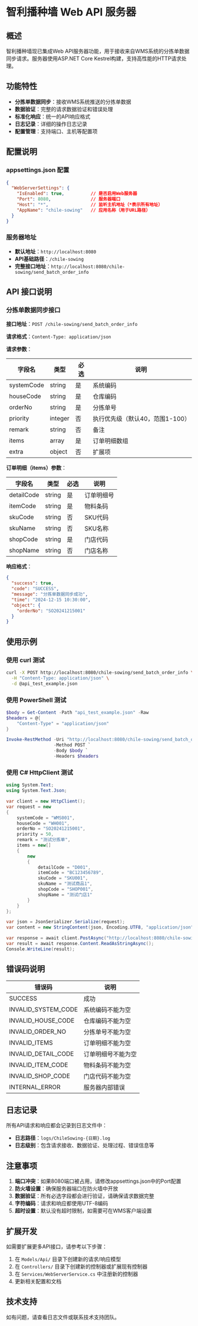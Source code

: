 # 智利播种墙 Web API 服务器

## 概述

智利播种墙现已集成Web API服务器功能，用于接收来自WMS系统的分拣单数据同步请求。服务器使用ASP.NET Core Kestrel构建，支持高性能的HTTP请求处理。

## 功能特性

- **分拣单数据同步**：接收WMS系统推送的分拣单数据
- **数据验证**：完整的请求数据验证和错误处理
- **标准化响应**：统一的API响应格式
- **日志记录**：详细的操作日志记录
- **配置管理**：支持端口、主机等配置项

## 配置说明

### appsettings.json 配置

```json
{
  "WebServerSettings": {
    "IsEnabled": true,          // 是否启用Web服务器
    "Port": 8080,               // 服务器端口
    "Host": "*",                // 监听主机地址（*表示所有地址）
    "AppName": "chile-sowing"   // 应用名称（用于URL路径）
  }
}
```

### 服务器地址

- **默认地址**：`http://localhost:8080`
- **API基础路径**：`/chile-sowing`
- **完整接口地址**：`http://localhost:8080/chile-sowing/send_batch_order_info`

## API 接口说明

### 分拣单数据同步接口

**接口地址**：`POST /chile-sowing/send_batch_order_info`

**请求格式**：`Content-Type: application/json`

**请求参数**：

| 字段名 | 类型 | 必选 | 说明 |
|--------|------|------|------|
| systemCode | string | 是 | 系统编码 |
| houseCode | string | 是 | 仓库编码 |
| orderNo | string | 是 | 分拣单号 |
| priority | integer | 否 | 执行优先级（默认40，范围1-100） |
| remark | string | 否 | 备注 |
| items | array | 是 | 订单明细数组 |
| extra | object | 否 | 扩展项 |

**订单明细（items）参数**：

| 字段名 | 类型 | 必选 | 说明 |
|--------|------|------|------|
| detailCode | string | 是 | 订单明细号 |
| itemCode | string | 是 | 物料条码 |
| skuCode | string | 否 | SKU代码 |
| skuName | string | 否 | SKU名称 |
| shopCode | string | 是 | 门店代码 |
| shopName | string | 否 | 门店名称 |

**响应格式**：

```json
{
  "success": true,
  "code": "SUCCESS",
  "message": "分拣单数据同步成功",
  "time": "2024-12-15 10:30:00",
  "object": {
    "orderNo": "SO20241215001"
  }
}
```

## 使用示例

### 使用 curl 测试

```bash
curl -X POST http://localhost:8080/chile-sowing/send_batch_order_info \
  -H "Content-Type: application/json" \
  -d @api_test_example.json
```

### 使用 PowerShell 测试

```powershell
$body = Get-Content -Path "api_test_example.json" -Raw
$headers = @{
    "Content-Type" = "application/json"
}

Invoke-RestMethod -Uri "http://localhost:8080/chile-sowing/send_batch_order_info" `
                  -Method POST `
                  -Body $body `
                  -Headers $headers
```

### 使用 C# HttpClient 测试

```csharp
using System.Text;
using System.Text.Json;

var client = new HttpClient();
var request = new
{
    systemCode = "WMS001",
    houseCode = "WH001",
    orderNo = "SO20241215001",
    priority = 50,
    remark = "测试分拣单",
    items = new[]
    {
        new
        {
            detailCode = "D001",
            itemCode = "BC123456789",
            skuCode = "SKU001",
            skuName = "测试商品1",
            shopCode = "SHOP001",
            shopName = "测试门店1"
        }
    }
};

var json = JsonSerializer.Serialize(request);
var content = new StringContent(json, Encoding.UTF8, "application/json");

var response = await client.PostAsync("http://localhost:8080/chile-sowing/send_batch_order_info", content);
var result = await response.Content.ReadAsStringAsync();
Console.WriteLine(result);
```

## 错误码说明

| 错误码 | 说明 |
|--------|------|
| SUCCESS | 成功 |
| INVALID_SYSTEM_CODE | 系统编码不能为空 |
| INVALID_HOUSE_CODE | 仓库编码不能为空 |
| INVALID_ORDER_NO | 分拣单号不能为空 |
| INVALID_ITEMS | 订单明细不能为空 |
| INVALID_DETAIL_CODE | 订单明细号不能为空 |
| INVALID_ITEM_CODE | 物料条码不能为空 |
| INVALID_SHOP_CODE | 门店代码不能为空 |
| INTERNAL_ERROR | 服务器内部错误 |

## 日志记录

所有API请求和响应都会记录到日志文件中：

- **日志路径**：`logs/ChileSowing-{日期}.log`
- **日志级别**：包含请求接收、数据验证、处理过程、错误信息等

## 注意事项

1. **端口冲突**：如果8080端口被占用，请修改appsettings.json中的Port配置
2. **防火墙设置**：确保服务器端口在防火墙中开放
3. **数据验证**：所有必选字段都会进行验证，请确保请求数据完整
4. **字符编码**：请求和响应都使用UTF-8编码
5. **超时设置**：默认没有超时限制，如需要可在WMS客户端设置

## 扩展开发

如需要扩展更多API接口，请参考以下步骤：

1. 在 `Models/Api/` 目录下创建新的请求/响应模型
2. 在 `Controllers/` 目录下创建新的控制器或扩展现有控制器
3. 在 `Services/WebServerService.cs` 中注册新的控制器
4. 更新相关配置和文档

## 技术支持

如有问题，请查看日志文件或联系技术支持团队。 